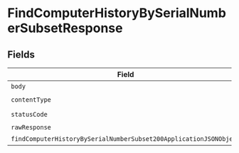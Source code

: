 # FindComputerHistoryBySerialNumberSubsetResponse


## Fields

| Field                                                                                                                                             | Type                                                                                                                                              | Required                                                                                                                                          | Description                                                                                                                                       |
| ------------------------------------------------------------------------------------------------------------------------------------------------- | ------------------------------------------------------------------------------------------------------------------------------------------------- | ------------------------------------------------------------------------------------------------------------------------------------------------- | ------------------------------------------------------------------------------------------------------------------------------------------------- |
| `body`                                                                                                                                            | *Uint8Array*                                                                                                                                      | :heavy_minus_sign:                                                                                                                                | N/A                                                                                                                                               |
| `contentType`                                                                                                                                     | *string*                                                                                                                                          | :heavy_check_mark:                                                                                                                                | N/A                                                                                                                                               |
| `statusCode`                                                                                                                                      | *number*                                                                                                                                          | :heavy_check_mark:                                                                                                                                | N/A                                                                                                                                               |
| `rawResponse`                                                                                                                                     | [AxiosResponse>](https://axios-http.com/docs/res_schema)                                                                                          | :heavy_minus_sign:                                                                                                                                | N/A                                                                                                                                               |
| `findComputerHistoryBySerialNumberSubset200ApplicationJSONObject`                                                                                 | [FindComputerHistoryBySerialNumberSubset200ApplicationJSON](../../models/operations/findcomputerhistorybyserialnumbersubset200applicationjson.md) | :heavy_minus_sign:                                                                                                                                | OK                                                                                                                                                |